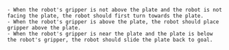 
    - When the robot's gripper is not above the plate and the robot is not facing the plate, the robot should first turn towards the plate.
    - When the robot's gripper is above the plate, the robot should place gripper above the plate.
    - When the robot's gripper is near the plate and the plate is below the robot's gripper, the robot should slide the plate back to goal.